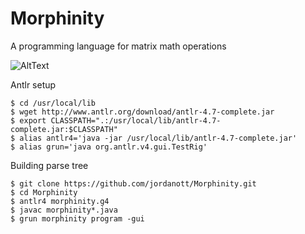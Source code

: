 # Morphinity
A programming language for matrix math operations  

![AltText](http://images.amcnetworks.com/ifc.com/wp-content/uploads/2015/01/The-Matrix.jpg)

Antlr setup
```
$ cd /usr/local/lib
$ wget http://www.antlr.org/download/antlr-4.7-complete.jar
$ export CLASSPATH=".:/usr/local/lib/antlr-4.7-complete.jar:$CLASSPATH"
$ alias antlr4='java -jar /usr/local/lib/antlr-4.7-complete.jar'
$ alias grun='java org.antlr.v4.gui.TestRig'
```
Building parse tree
```
$ git clone https://github.com/jordanott/Morphinity.git
$ cd Morphinity
$ antlr4 morphinity.g4
$ javac morphinity*.java
$ grun morphinity program -gui
```
